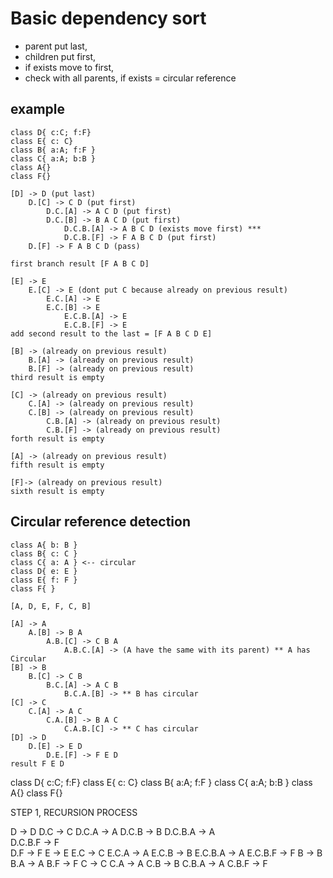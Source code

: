 # Basic dependency sort

- parent put last, 
- children put first, 
- if exists move to first,
- check with all parents, if exists = circular reference

## example

```
class D{ c:C; f:F}
class E{ c: C}
class B{ a:A; f:F }
class C{ a:A; b:B }
class A{}
class F{}

[D] -> D (put last)
    D.[C] -> C D (put first)
        D.C.[A] -> A C D (put first)
        D.C.[B] -> B A C D (put first)
            D.C.B.[A] -> A B C D (exists move first) ***
            D.C.B.[F] -> F A B C D (put first)
    D.[F] -> F A B C D (pass)

first branch result [F A B C D]

[E] -> E
    E.[C] -> E (dont put C because already on previous result)
        E.C.[A] -> E 
        E.C.[B] -> E
            E.C.B.[A] -> E
            E.C.B.[F] -> E
add second result to the last = [F A B C D E]

[B] -> (already on previous result)
    B.[A] -> (already on previous result)
    B.[F] -> (already on previous result)
third result is empty

[C] -> (already on previous result)
    C.[A] -> (already on previous result)
    C.[B] -> (already on previous result)
        C.B.[A] -> (already on previous result)
        C.B.[F] -> (already on previous result)
forth result is empty

[A] -> (already on previous result)
fifth result is empty

[F]-> (already on previous result)
sixth result is empty
```


## Circular reference detection

```
class A{ b: B }
class B{ c: C }
class C{ a: A } <-- circular
class D{ e: E }
class E{ f: F }
class F{ } 

[A, D, E, F, C, B]

[A] -> A
    A.[B] -> B A
        A.B.[C] -> C B A
            A.B.C.[A] -> (A have the same with its parent) ** A has Circular
[B] -> B
    B.[C] -> C B
        B.C.[A] -> A C B
            B.C.A.[B] -> ** B has circular
[C] -> C
    C.[A] -> A C
        C.A.[B] -> B A C
            C.A.B.[C] -> ** C has circular
[D] -> D
    D.[E] -> E D
        D.E.[F] -> F E D
result F E D
```

class D{ c:C; f:F}
class E{ c: C}
class B{ a:A; f:F }
class C{ a:A; b:B }
class A{}
class F{}

STEP 1, RECURSION PROCESS

D -> D 
    D.C -> C 
        D.C.A -> A 
        D.C.B -> B 
            D.C.B.A -> A  
            D.C.B.F -> F  
    D.F -> F
E -> E
    E.C -> C
        E.C.A -> A
        E.C.B -> B
            E.C.B.A -> A
            E.C.B.F -> F
B -> B
    B.A -> A
    B.F -> F
C -> C
    C.A -> A
    C.B -> B
        C.B.A -> A
        C.B.F -> F
